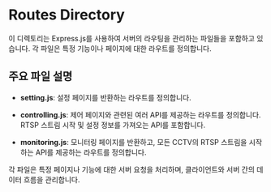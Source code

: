 # Routes Directory

이 디렉토리는 Express.js를 사용하여 서버의 라우팅을 관리하는 파일들을 포함하고 있습니다. 각 파일은 특정 기능이나 페이지에 대한 라우트를 정의합니다.

## 주요 파일 설명

- **setting.js**: 설정 페이지를 반환하는 라우트를 정의합니다.

- **controlling.js**: 제어 페이지와 관련된 여러 API를 제공하는 라우트를 정의합니다. RTSP 스트림 시작 및 설정 정보를 가져오는 API를 포함합니다.

- **monitoring.js**: 모니터링 페이지를 반환하고, 모든 CCTV의 RTSP 스트림을 시작하는 API를 제공하는 라우트를 정의합니다.

각 파일은 특정 페이지나 기능에 대한 서버 요청을 처리하며, 클라이언트와 서버 간의 데이터 흐름을 관리합니다.

